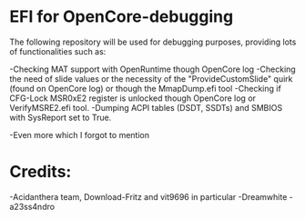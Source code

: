 # EFI for OpenCore-debugging

The following repository will be used for debugging purposes, providing lots of functionalities such as:

-Checking MAT support with OpenRuntime though OpenCore log
-Checking the need of slide values or the necessity of the "ProvideCustomSlide" quirk (found on OpenCore log) or though the MmapDump.efi tool
-Checking if CFG-Lock MSR0xE2 register is unlocked though OpenCore log or VerifyMSRE2.efi tool.
-Dumping ACPI tables (DSDT, SSDTs) and SMBIOS with SysReport set to True.

-Even more which I forgot to mention

# Credits:

-Acidanthera team, Download-Fritz and vit9696 in particular
-Dreamwhite
-a23ss4ndro
